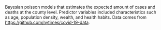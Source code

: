 Bayesian poisson models that estimates the expected amount of cases and deaths at the county level. Predictor variables included characteristics such as age, population density, wealth, and health habits. Data comes from https://github.com/nytimes/covid-19-data.
